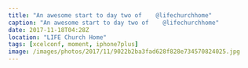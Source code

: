 ```yaml
---
title: "An awesome start to day two of    @lifechurchhome"
caption: "An awesome start to day two of    @lifechurchhome"
date: 2017-11-18T04:28Z
location: "LIFE Church Home"
tags: [xcelconf, moment, iphone7plus]
image: /images/photos/2017/11/9022b2ba3fad628f828e734570824025.jpg
---
```

